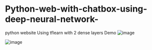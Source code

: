 # Python-web-with-chatbox-using-deep-neural-network-
python website
Using tflearn with 2 dense layers
Demo
![image](https://user-images.githubusercontent.com/56068951/222386048-ff20be9c-82bc-4e38-bba5-2abb4d4498ac.png)


![image](https://user-images.githubusercontent.com/56068951/222385575-e33ab5ef-8431-415a-a5f6-3bf66c531cea.png)
